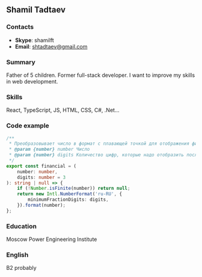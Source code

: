 ## Shamil Tadtaev

### Contacts
- __Skype__: shamilft
- __Email__: shtadtaev@gmail.com

### Summary
Father of 5 children. Former full-stack developer. I want to improve my skills in web development.

### Skills
React, TypeScript, JS, HTML, CSS, C#, .Net...

### Code example
```typescript
/**
 * Преобразовывает число в формат с плавающей точкой для отображения финансовых показателей.
 * @param {number} number Число
 * @param {number} digits Количество цифр, которые надо отобразить после запятой
 */
export const financial = (
	number: number,
	digits: number = 3
): string | null => {
	if (!Number.isFinite(number)) return null;
	return new Intl.NumberFormat('ru-RU', {
		minimumFractionDigits: digits,
	}).format(number);
};
```

### Education
Moscow Power Engineering Institute

### English
B2 probably
